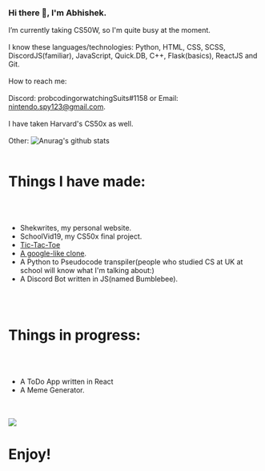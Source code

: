 ### Hi there 👋, I'm Abhishek.


 I’m currently taking CS50W, so I'm quite busy at the moment.
 <br></br>
 I know these languages/technologies: Python, HTML, CSS, SCSS, DiscordJS(familiar), JavaScript, Quick.DB, C++, Flask(basics), ReactJS and Git.
 <br></br>
 How to reach me: 
 <br></br>
 Discord: probcodingorwatchingSuits#1158 or Email: nintendo.spy123@gmail.com.
<br></br>
I have taken Harvard's CS50x as well.
<br></br>
Other:
![Anurag's github stats](https://github-readme-stats.vercel.app/api?username=abhishekshahane&show_icons=true&theme=tokyonight)
<br></br>
<h1>Things I have made: </h1>
<br></br>
<ul>
 <li>Shekwrites, my personal website.</li>
 <li>SchoolVid19, my CS50x final project.</li>
 <li><a href="https://github.com/abhishekshahane/A-Tic-Tac-Toe-Game"</a>Tic-Tac-Toe</li>
 <li><a href="https://github.com/abhishekshahane/CS50W/tree/main/pset1">A google-like clone</a>.</li>
 <li>A Python to Pseudocode transpiler(people who studied CS at UK at school will know what I'm talking about:)</li>
 <li>A Discord Bot written in JS(named Bumblebee).</li>
</ul>
<br></br>
<h1>Things in progress:  </h1>
<br></br>
<ul>
 <li>A ToDo App written in React</li>
 <li>A Meme Generator.</li>
</ul>
<br></br>
<img align="center" src="https://github-readme-stats.vercel.app/api/top-langs/?username=abhishekshahane&hide=java,html&title_color=ffffff&text_color=c9cacc&icon_color=2bbc8a&bg_color=1d1f21" />
<h1>Enjoy!</h1>






